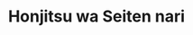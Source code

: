 --- 
title: "Honjitsu wa Seiten nari"
publishdate: "2019-6-11T16:48:46+02:00"
src: "https://365manga.net/manga/honjitsu-wa-seiten-nari"
image: "https://data.365manga.net/images/thumbnails/16106-honjitsu-wa-seiten-nari.jpg"
description: "The dedicated student council secretary is being hit on by a half-Japanese underclassman. Iyogi is too kind for his own good to refuse helping others. Even today, he ended up looking after a new transfer student tasked by the student council president, Akira. Enzou, the said transfer student, was raised in France: foreign-like features and gestures, stylish appearance—he’s really attractive. For the xenophobic Iyogi, however, it was the worst thing…"
---